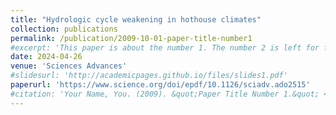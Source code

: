 ```yaml
---
title: "Hydrologic cycle weakening in hothouse climates"
collection: publications
permalink: /publication/2009-10-01-paper-title-number1
#excerpt: 'This paper is about the number 1. The number 2 is left for future work.'
date: 2024-04-26
venue: 'Sciences Advances'
#slidesurl: 'http://academicpages.github.io/files/slides1.pdf'
paperurl: 'https://www.science.org/doi/epdf/10.1126/sciadv.ado2515'
#citation: 'Your Name, You. (2009). &quot;Paper Title Number 1.&quot; <i>Journal 1</i>. 1(1).'
---
```

